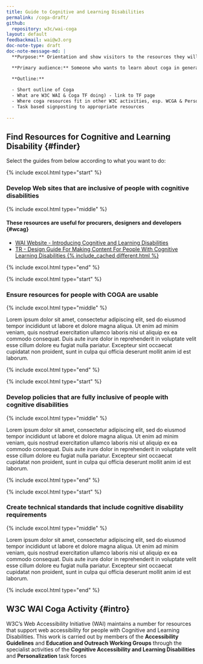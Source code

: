 ```yaml
---
title: Guide to Cognitive and Learning Disabilities
permalink: /coga-draft/
github:
  repository: w3c/wai-coga
layout: default
feedbackmail: wai@w3.org
doc-note-type: draft
doc-note-message-md: |
  **Purpose:** Orientation and show visitors to the resources they will find useful for their task in hand.

  **Primary audience:** Someone who wants to learn about coga in general or in order to perform a task.

  **Outline:**
  
  - Short outline of Coga
  - What are W3C WAI & Coga TF doing) - link to TF page
  - Where coga resources fit in other W3C activities, esp. WCGA & Personalization
  - Task based signposting to appropriate resources
  
---
```

## Find Resources for Cognitive and Learning Disability {#finder}

Select the guides from below according to what you want to do:

{% include excol.html type="start" %}

### Develop Web sites that are inclusive of people with cognitive disabilities

{% include excol.html type="middle" %}

#### These resources are useful for procurers, designers and developers {#wcag}

* [WAI Website - Introducing Cognitive and Learning Disabilities](…)
* [TR - Design Guide For Making Content For People With Cognitive Learning Disabilities {% include_cached different.html %}](https://w3c.github.io/coga/design/)

{% include excol.html type="end" %}

{% include excol.html type="start" %}

### Ensure resources for people with COGA are usable

{% include excol.html type="middle" %}

Lorem ipsum dolor sit amet, consectetur adipiscing elit, sed do eiusmod tempor incididunt ut labore et dolore magna aliqua. Ut enim ad minim veniam, quis nostrud exercitation ullamco laboris nisi ut aliquip ex ea commodo consequat. Duis aute irure dolor in reprehenderit in voluptate velit esse cillum dolore eu fugiat nulla pariatur. Excepteur sint occaecat cupidatat non proident, sunt in culpa qui officia deserunt mollit anim id est laborum.
     
{% include excol.html type="end" %}

{% include excol.html type="start" %}

### Develop policies that are fully inclusive of people with cognitive disabilities

{% include excol.html type="middle" %}

Lorem ipsum dolor sit amet, consectetur adipiscing elit, sed do eiusmod tempor incididunt ut labore et dolore magna aliqua. Ut enim ad minim veniam, quis nostrud exercitation ullamco laboris nisi ut aliquip ex ea commodo consequat. Duis aute irure dolor in reprehenderit in voluptate velit esse cillum dolore eu fugiat nulla pariatur. Excepteur sint occaecat cupidatat non proident, sunt in culpa qui officia deserunt mollit anim id est laborum.
     
{% include excol.html type="end" %}

{% include excol.html type="start" %}

### Create technical standards that include cognitive disability requirements

{% include excol.html type="middle" %}

Lorem ipsum dolor sit amet, consectetur adipiscing elit, sed do eiusmod tempor incididunt ut labore et dolore magna aliqua. Ut enim ad minim veniam, quis nostrud exercitation ullamco laboris nisi ut aliquip ex ea commodo consequat. Duis aute irure dolor in reprehenderit in voluptate velit esse cillum dolore eu fugiat nulla pariatur. Excepteur sint occaecat cupidatat non proident, sunt in culpa qui officia deserunt mollit anim id est laborum.
     
{% include excol.html type="end" %}

## W3C WAI Coga Activity {#intro}

W3C’s Web Accessibility Initiative (WAI) maintains a number for resources that support web accessibility for people with Cognitive and Learning Disabilities. This work is carried out by members of the **Accessibility Guidelines** and **Education and Outreach Working Groups** through the specialist activities of the **Cognitive Accessibility and Learning Disabilities** and **Personalization** task forces

